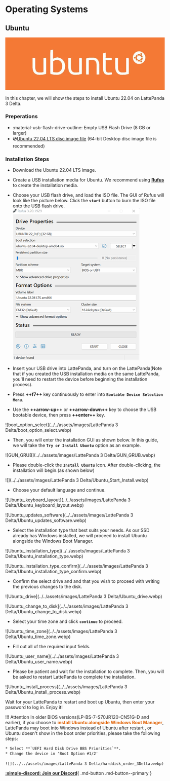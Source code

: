 # Operating Systems

## Ubuntu

![](../../assets/images/Ubuntu_Logo.webp)

In this chapter, we will show the steps to install Ubuntu 22.04 on LattePanda 3 Delta.


### Preperations

* :material-usb-flash-drive-outline: Empty USB Flash Drive (8 GB or larger)
* 💿[Ubuntu 22.04 LTS disc image file](http://releases.ubuntu.com/jammy/) (64-bit Desktop disc image file is recommended)

### Installation Steps

* Download the Ubuntu 22.04 LTS image.
* Create a USB installation media for Ubuntu. We recommend using [**Rufus**](https://rufus.akeo.ie/) to create the installation media.
* Choose your USB flash drive, and load the ISO file. The GUI of Rufus will look like the picture below. Click the **`start`** button to burn the ISO file onto the USB flash drive.
![](../../assets/images/Rufus%20setup--Ubuntu%2022.04.webp)

* Insert your USB drive into LattePanda, and turn on the LattePanda(Note that if you created the USB installation media on the same LattePanda, you'll need to restart the device before beginning the installation process).
* Press **++f7++** key continuously to enter into **`Bootable Device Selection Menu`**. 

* Use the **++arrow-up++** or **++arrow-down++** key to choose the USB bootable device, then press **++enter++** key.

![boot_option_select](../../assets/images/LattePanda 3 Delta/boot_option_select.webp)

* Then, you will enter the installation GUI as shown below. In this guide, we will take the **`Try or Install Ubuntu`** option as an example. 

![GUN_GRUB](../../assets/images/LattePanda 3 Delta/GUN_GRUB.webp) 

* Please double-click the **`Install Ubuntu`** icon. After double-clicking, the installation will begin.(as shown below)

![](../../assets/images/LattePanda 3 Delta/Ubuntu_Start_Install.webp)

* Choose your default language and continue. 

![Ubuntu_keyboard_layout](../../assets/images/LattePanda 3 Delta/Ubuntu_keyboard_layout.webp)

![Ubuntu_updates_software](../../assets/images/LattePanda 3 Delta/Ubuntu_updates_software.webp)

* Select the installation type that best suits your needs. As our SSD already has Windows installed, we will proceed to install Ubuntu alongside the Windows Boot Manager.

![Ubuntu_installation_type](../../assets/images/LattePanda 3 Delta/Ubuntu_installation_type.webp)

![Ubuntu_installation_type_confirm](../../assets/images/LattePanda 3 Delta/Ubuntu_installation_type_confirm.webp)

* Confirm the select drive and and that you wish to proceed with writing the previous changes to the disk.

![Ubuntu_drive](../../assets/images/LattePanda 3 Delta/Ubuntu_drive.webp)

![Ubuntu_change_to_disk](../../assets/images/LattePanda 3 Delta/Ubuntu_change_to_disk.webp)

* Select your time zone and click **`continue`** to proceed.

![Ubuntu_time_zone](../../assets/images/LattePanda 3 Delta/Ubuntu_time_zone.webp)

* Fill out all of the required input fields.

![Ubuntu_user_name](../../assets/images/LattePanda 3 Delta/Ubuntu_user_name.webp)

* Please be patient and wait for the installation to complete. Then, you will be asked to restart LattePanda to complete the installation.

![Ubuntu_install_process](../../assets/images/LattePanda 3 Delta/Ubuntu_install_process.webp)

Wait for your LattePanda to restart and boot up Ubuntu, then enter your password to log in. Enjoy it!

!!! Attention
    In older BIOS versions(LP-BS-7-S70JR120-CN51G-D and earlier), if you choose to <span style="color: rgba(225, 103, 13);">**install Ubuntu alongside Windows Boot Manager**</span>, LattePanda may boot into Windows instead of Ubuntu after restart , or Ubuntu doesn't show in the boot order priorities, please take the following steps:

    * Select **`UEFI Hard Disk Drive BBS Priorities`**.
    * Change the device in 'Boot Option #1/2'
    
    ![](../../assets/images/LattePanda 3 Delta/harddisk_order_3Delta.webp)



[**:simple-discord: Join our Discord**](https://discord.gg/k6YPYQgmHt){ .md-button .md-button--primary }